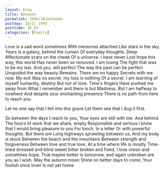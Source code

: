```yaml
---
layout: blog
title: Between
permalink: 1999/10/between
postday: 10/11 1999
posttime: 16_01
categories: [Poetry]
---
```


Love is a sad word sometimes
With memories attached
Like stars in the sky. Yours
Is a galaxy, behind the curtain
Of everyday thoughts. Deep
Affectionate scars on the cheek
Of a universe. I have never
Lost hope this way, this world
Has never been so removed. I am losing
The fight that was to be my last.
And you, still perfect
The way the past can be perfect
Unspoiled the way beauty
Remains. There are no happy
Secrets with me now. My exit
Was no secret, my loss is nothing
Of a secret. I am learning of myself
humanity, destiny
But not of love. Time's fingers
Have pushed me away from
What I remember and there is but
Madness. But I am halfway to nowhere
And despite your enchanting presence
There is no path from here to reach you.

Let no one say that I fell into this grave
Let them see that I dug it first.

 So between the days I reach to you,
Your eyes are still with me. And behind
The hours of work that we share, empty
Responsible and serious
I know that I would bring pleasure to you
For lunch. In a letter
Or with powerful thoughts. But there are
Long highways sprawling between us,
And my body is stuck
Between the beach and the mountains
Between strength and forgiveness
Between love and true love.
At a time where life is mostly
Time-lined stressed and blind
sweet bitter broken
and fixed, I lose vision
and sometimes hope. That maybe
better is tomorrow, and again
unbroken are you as 
I wish. May the autumn moon
Shine on better days to come,
Your foolish once lover
Is not yet home
